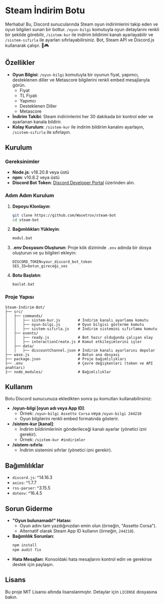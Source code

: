 # Steam İndirim Botu

Merhaba! Bu, Discord sunucularında Steam oyun indirimlerini takip eden ve oyun bilgileri sunan bir bottur. `/oyun-bilgi` komutuyla oyun detaylarını renkli bir şekilde görebilir, `/sistem-kur` ile indirim bildirimi kanalı ayarlayabilir ve `/sistem-sıfırla` ile ayarları sıfırlayabilirsiniz. Bot, Steam API ve Discord.js kullanarak çalışır. 🚗🎮

## Özellikler
- **Oyun Bilgisi**: `/oyun-bilgi` komutuyla bir oyunun fiyat, yapımcı, desteklenen diller ve Metascore bilgilerini renkli embed mesajlarıyla görün.
  - Fiyat
  - TL Fiyatı
  - Yapımcı
  - Desteklenen Diller
  - Metascore
- **İndirim Takibi**: Steam indirimlerini her 30 dakikada bir kontrol eder ve ayarlanan kanala bildirir.
- **Kolay Kurulum**: `/sistem-kur` ile indirim bildirim kanalını ayarlayın, `/sistem-sıfırla` ile sıfırlayın.

## Kurulum

### Gereksinimler
- **Node.js**: v18.20.8 veya üstü
- **npm**: v10.8.2 veya üstü
- **Discord Bot Token**: [Discord Developer Portal](https://discord.com/developers/applications) üzerinden alın.

### Adım Adım Kurulum
1. **Depoyu Klonlayın**:
   ```bash
   git clone https://github.com/Wasetrox/steam-bot
   cd steam-bot
   ```

2. **Bağımlılıkları Yükleyin**:
   ```bash
   modul.bat
   ```

3. **.env Dosyasını Oluşturun**:
   Proje kök dizininde `.env` adında bir dosya oluşturun ve şu bilgileri ekleyin:
   ```
   DISCORD_TOKEN=your_discord_bot_token
   SES_ID=botun_gireceği_ses
   ```

4. **Botu Başlatın**:
   ```bash
   baslat.bat
   ```


### Proje Yapısı
```
Steam-Indirim-Bot/
├── src/
│   ├── commands/
│   │   ├── sistem-kur.js        # İndirim kanalı ayarlama komutu
│   │   ├── oyun-bilgi.js        # Oyun bilgisi gösterme komutu
│   │   ├── sistem-sıfırla.js    # İndirim sistemini sıfırlama komutu
│   ├── events/
│   │   ├── ready.js             # Bot hazır olduğunda çalışan olay
│   │   ├── interactionCreate.js # Komut etkileşimlerini işler
│   ├── data/
│   │   ├── discountChannel.json # İndirim kanalı ayarlarını depolar
├── wase.js                      # Botun ana dosyası
├── package.json                 # Proje bağımlılıkları
├── .env                         # Çevre değişkenleri (token ve API anahtarı)
├── node_modules/                # Bağımlılıklar
```

## Kullanım
Botu Discord sunucunuza ekledikten sonra şu komutları kullanabilirsiniz:
- **/oyun-bilgi [oyun adı veya App ID]**:
  - Örnek: `/oyun-bilgi Assetto Corsa` veya `/oyun-bilgi 244210`
  - Oyun bilgilerini renkli embed formatında gösterir.
- **/sistem-kur [kanal]**:
  - İndirim bildirimlerinin gönderileceği kanalı ayarlar (yönetici izni gerekir).
  - Örnek: `/sistem-kur #indirimler`
- **/sistem-sıfırla**:
  - İndirim sistemini sıfırlar (yönetici izni gerekir).

## Bağımlılıklar
- `discord.js`: ^14.16.3
- `axios`: ^1.7.7
- `rss-parser`: ^3.15.5
- `dotenv`: ^16.4.5

## Sorun Giderme
- **"Oyun bulunamadı!" Hatası**:
  - Oyun adını tam yazdığınızdan emin olun (örneğin, "Assetto Corsa").
  - Alternatif olarak Steam App ID kullanın (örneğin, `244210`).
- **Bağımlılık Sorunları**:
  ```bash
  npm install
  npm audit fix
  ```
- **Hata Mesajları**: Konsoldaki hata mesajlarını kontrol edin ve gerekirse destek için paylaşın.


## Lisans
Bu proje MIT Lisansı altında lisanslanmıştır. Detaylar için `LICENSE` dosyasına bakın.

